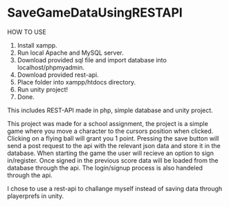 # SaveGameDataUsingRESTAPI
HOW TO USE

1. Install xampp.
2. Run local Apache and MySQL server.
3. Download provided sql file and import database into localhost/phpmyadmin.
4. Download provided rest-api.
5. Place folder into xampp/htdocs directory.
6. Run unity project!
7. Done.

This includes REST-API made in php, simple database and unity project.

This project was made for a school assignment, the project is a simple game where you move a character to the cursors position when clicked. Clicking on a flying ball will grant you 1 point. Pressing the save button will send a post request to the api with the relevant json data and store it in the database. When starting the game the user will recieve an option to sign in/register. Once signed in the previous score data will be loaded from the database through the api. The login/signup process is also handeled through the api.

I chose to use a rest-api to challange myself instead of saving data through playerprefs in unity.
